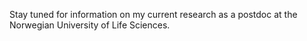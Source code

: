 Stay tuned for information on my current research as a postdoc at the Norwegian University of Life Sciences.
